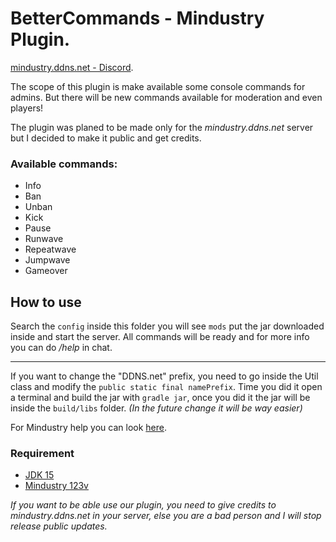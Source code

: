 # BetterCommands - Mindustry Plugin.
[mindustry.ddns.net - Discord](https://discord.gg/6gaRWsp).

The scope of this plugin is make available some console commands for admins. But there will be new commands available for moderation and even players!

The plugin was planed to be made only for the *mindustry.ddns.net* server but I decided to make it public and get credits.

### Available commands:

- Info
- Ban
- Unban
- Kick
- Pause
- Runwave
- Repeatwave
- Jumpwave
- Gameover

## How to use

Search the `config` inside this folder you will see `mods` put the jar downloaded inside and start the server. All commands will be ready and for more info you can do */help* in chat.

---

If you want to change the "DDNS.net" prefix, you need to go inside the Util class and modify the `public static final namePrefix`. Time you did it open a terminal and build the jar with `gradle jar`, once you did it the jar will be inside the `build/libs` folder. _(In the future change it will be way easier)_

For Mindustry help you can look [here](https://github.com/Anuken/Mindustry/blob/master/README.md).

### Requirement

- [JDK 15](https://adoptopenjdk.net/)
- [Mindustry 123v](https://anuke.itch.io/mindustry)

_If you want to be able use our plugin, you need to give credits to mindustry.ddns.net in your server, else you are a bad person and I will stop release public updates._
